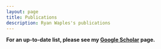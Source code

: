 ```yaml
---
layout: page
title: Publications
description: Ryan Waples's publications
---
```


**For an up-to-date list, please see my [Google Scholar](https://scholar.google.com/citations?user=JHBKiDgAAAAJ&hl=en) page.**
